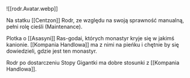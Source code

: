 ![[rodr.Avatar.webp]]



Na statku [[Centzon]] Rodr, ze względu na swoją sprawność manualną, pełni rolę cieśli (Maintenance).  
  
Plotka o [[Asasyni]]  Ras-godai, których monastyr kryje się w jakimś kanionie. [[Kompania Handlowa]] ma z nimi na pieńku i chętnie by się dowiedzieli, gdzie jest ten monastyr.

Rodr po dostarczeniu Stopy Gigantki ma dobre stosunki z [[Kompania Handlowa]].